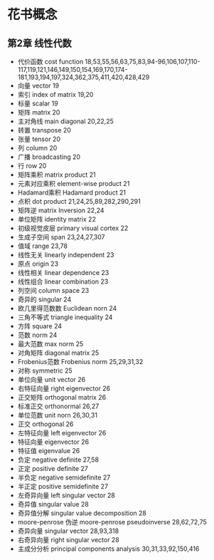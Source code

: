 # 花书概念
## 第2章 线性代数
 - 代价函数 cost function 18,53,55,56,63,75,83,94-96,106,107,110-117,119,121,146,149,150,154,169,170,174-181,193,194,197,324,362,375,411,420,428,429
 - 向量 vector 19
 - 索引 index of matrix 19,20
 - 标量 scalar 19
 - 矩阵 matrix 20
 - 主对角线 main diagonal 20,22,25
 - 转置 transpose 20
 - 张量 tensor 20
 - 列 column 20
 - 广播 broadcasting 20
 - 行 row 20
 - 矩阵乘积 matrix product 21
 - 元素对应乘积 element-wise product 21
 - Hadamard乘积 Hadamard product 21
 - 点积 dot product 21,24,25,89,282,290,291
 - 矩阵逆 matrix Inversion 22,24
 - 单位矩阵 identity matrix 22
 - 初级视觉皮层 primary visual cortex 22
 - 生成子空间 span 23,24,27,307
 - 值域 range 23,78
 - 线性无关 linearly independent 23
 - 原点 origin 23
 - 线性相关 linear dependence 23
 - 线性组合 linear combination 23
 - 列空间 column space 23
 - 奇异的 singular 24
 - 欧几里得范数数 Euclidean norn 24
 - 三角不等式 triangle inequality 24
 - 方阵 square 24
 - 范数 norm 24
 - 最大范数 max norm 25
 - 对角矩阵 diagonal matrix 25
 - Frobenius范数 Frobenius norm 25,29,31,32
 - 对称 symmetric 25
 - 单位向量 unit vector 26
 - 右特征向量 right eigenvector 26
 - 正交矩阵 orthogonal matrix 26
 - 标准正交 orthonormal 26,27
 - 单位范数 unit norn 26,30,31
 - 正交 orthogonal 26
 - 左特征向量 left eigenvector 26
 - 特征向量 eigenvector 26
 - 特征值 eigenvalue 26
 - 负定 negative definite 27,58
 - 正定 positive definite 27
 - 半负定 negative semidefinite 27
 - 半正定 positive semidefinite 27
 - 左奇异向量 left singular vector 28
 - 奇异值 singular value 28
 - 奇异值分解 singular value decomposition 28
 - moore-penrose 伪逆 moore-penrose pseudoinverse 28,62,72,75
 - 奇异向量 singular vector 28,93,318
 - 右奇异向量 right singular vector 28
 - 主成分分析 principal components analysis 30,31,33,92,150,416